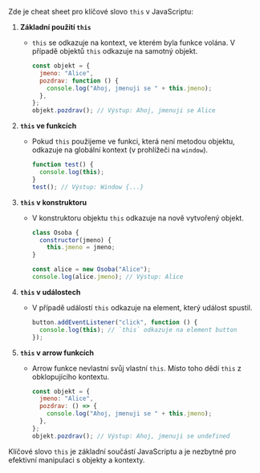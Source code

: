 Zde je cheat sheet pro klíčové slovo `this` v JavaScriptu:

1.  **Základní použití `this`**

    - `this` se odkazuje na kontext, ve kterém byla funkce volána. V případě objektů `this` odkazuje na samotný objekt.

      ```javascript
      const objekt = {
        jmeno: "Alice",
        pozdrav: function () {
          console.log("Ahoj, jmenuji se " + this.jmeno);
        },
      };
      objekt.pozdrav(); // Výstup: Ahoj, jmenuji se Alice
      ```

2.  **`this` ve funkcích**

    - Pokud `this` použijeme ve funkci, která není metodou objektu, odkazuje na globální kontext (v prohlížeči na `window`).

      ```javascript
      function test() {
        console.log(this);
      }
      test(); // Výstup: Window {...}
      ```

3.  **`this` v konstruktoru**

    - V konstruktoru objektu `this` odkazuje na nově vytvořený objekt.

      ```javascript
      class Osoba {
        constructor(jmeno) {
          this.jmeno = jmeno;
      }

      const alice = new Osoba("Alice");
      console.log(alice.jmeno); // Výstup: Alice

      ```

4.  **`this` v událostech**

    - V případě událostí `this` odkazuje na element, který událost spustil.

      ```javascript
      button.addEventListener("click", function () {
        console.log(this); // `this` odkazuje na element button
      });
      ```

5.  **`this` v arrow funkcích**

    - Arrow funkce nevlastní svůj vlastní `this`. Místo toho dědí `this` z obklopujícího kontextu.

      ```javascript
      const objekt = {
        jmeno: "Alice",
        pozdrav: () => {
          console.log("Ahoj, jmenuji se " + this.jmeno);
        },
      };
      objekt.pozdrav(); // Výstup: Ahoj, jmenuji se undefined
      ```

Klíčové slovo `this` je základní součástí JavaScriptu a je nezbytné pro efektivní manipulaci s objekty a kontexty.
